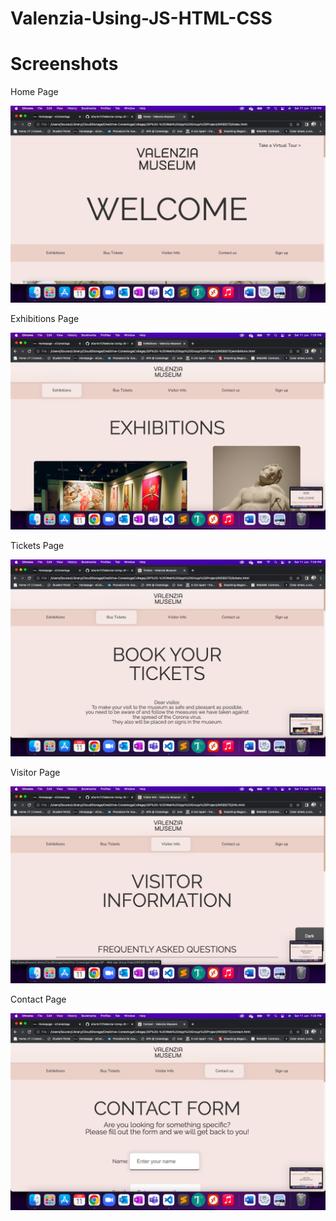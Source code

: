 # Valenzia-Using-JS-HTML-CSS

# Screenshots

Home Page

![Home](https://github.com/s0ur4v17/Valenzia-Using-JS-HTML-CSS/blob/main/Screenshots/Home.png)

Exhibitions Page

![Exhibitions](https://github.com/s0ur4v17/Valenzia-Using-JS-HTML-CSS/blob/main/Screenshots/Exhibitions.png)

Tickets Page

![Tickets](https://github.com/s0ur4v17/Valenzia-Using-JS-HTML-CSS/blob/main/Screenshots/Tickets.png)

Visitor Page

![Visitor](https://github.com/s0ur4v17/Valenzia-Using-JS-HTML-CSS/blob/main/Screenshots/Visitor.png)

Contact Page

![Contact](https://github.com/s0ur4v17/Valenzia-Using-JS-HTML-CSS/blob/main/Screenshots/Contact.png)
